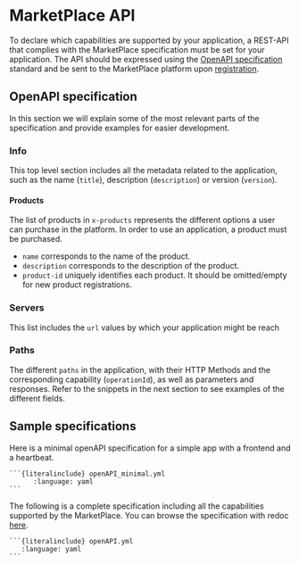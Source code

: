 # MarketPlace API

To declare which capabilities are supported by your application, a REST-API that complies with the MarketPlace specification must be set for your application.
The API should be expressed using the [OpenAPI specification](https://www.openapis.org/) standard and be sent to the MarketPlace platform upon [registration](registration.md).

## OpenAPI specification

In this section we will explain some of the most relevant parts of the specification and provide examples for easier development.

### Info

This top level section includes all the metadata related to the application, such as the name (`title`), description (`description`) or version (`version`).

#### Products

The list of products in `x-products` represents the different options a user can purchase in the platform.
In order to use an application, a product must be purchased.

- `name` corresponds to the name of the product.
- `description` corresponds to the description of the product.
- `product-id` uniquely identifies each product.
  It should be omitted/empty for new product registrations.

### Servers

This list includes the `url` values by which your application might be reach

### Paths

The different `paths` in the application, with their HTTP Methods and the corresponding capability (`operationId`), as well as parameters and responses.
Refer to the snippets in the next section to see examples of the different fields.

## Sample specifications

Here is a minimal openAPI specification for a simple app with a frontend and a heartbeat.

````{dropdown} Simple specification
```{literalinclude} openAPI_minimal.yml
      :language: yaml
```
````

The following is a complete specification including all the capabilities supported by the MarketPlace.
You can browse the specification with redoc <a href="api.html" target="_blank">here</a>.

````{dropdown} Full specification
```{literalinclude} openAPI.yml
   :language: yaml
```
````
